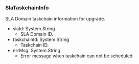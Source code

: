### SlaTaskchainInfo
SLA Domain taskchain information for upgrade.

- slaId: System.String
  - SLA Domain ID.
- taskchainId: System.String
  - Taskchain ID.
- errMsg: System.String
  - Error message when taskchain can not be scheduled.
